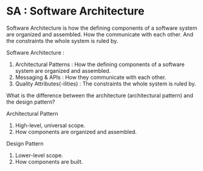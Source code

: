 # SA : Software Architecture

Software Architecture is how the defining components of a software system are organized and assembled. How the communicate with each other. And the constraints the whole system is ruled by.

Software Architecture :
1. Architectural Patterns : How the defining components of a software system are organized and assembled.
2. Messaging & APIs : How they communicate with each other.
3. Quality Attributes(-ilities) : The constraints the whole system is ruled by.

What is the difference between the architecture (architectural pattern) and the design pattern?

Architectural Pattern
1. High-level, universal scope.
2. How components are organized and assembled.

Design Pattern
1. Lower-level scope.
2. How components are built.


